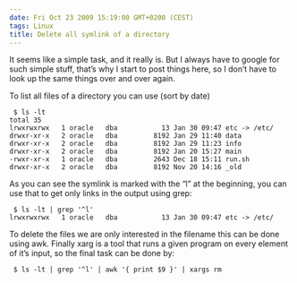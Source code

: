 ```yaml
---
date: Fri Oct 23 2009 15:19:00 GMT+0200 (CEST)
tags: Linux
title: Delete all symlink of a directory
---
```



It seems like a simple task, and it really is. But I always have to
google for such simple stuff, that’s why I start to post things here, so
I don’t have to look up the same things over and over again.

To list all files of a directory you can use (sort by date)

     $ ls -lt
    total 35
    lrwxrwxrwx   1 oracle   dba           13 Jan 30 09:47 etc -> /etc/
    drwxr-xr-x   2 oracle   dba         8192 Jan 29 11:40 data
    drwxr-xr-x   2 oracle   dba         8192 Jan 29 11:23 info
    drwxr-xr-x   2 oracle   dba         8192 Jan 20 15:27 main
    -rwxr-xr-x   1 oracle   dba         2643 Dec 18 15:11 run.sh
    drwxr-xr-x   2 oracle   dba         8192 Nov 20 14:16 _old

As you can see the symlink is marked with the “l” at the beginning, you
can use that to get only links in the output using grep:

     $ ls -lt | grep '^l'
    lrwxrwxrwx   1 oracle   dba           13 Jan 30 09:47 etc -> /etc/

To delete the files we are only interested in the filename this can be
done using awk. Finally xarg is a tool that runs a given program on
every element of it’s input, so the final task can be done by:

     $ ls -lt | grep '^l' | awk '{ print $9 }' | xargs rm

